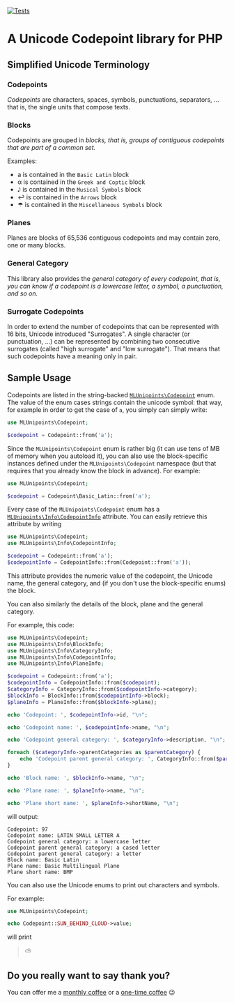 [![Tests](https://github.com/mlocati/unipoints/actions/workflows/tests.yml/badge.svg)](https://github.com/mlocati/unipoints/actions/workflows/tests.yml)
# A Unicode Codepoint library for PHP

## Simplified Unicode Terminology

### Codepoints

<dfn>Codepoints</dfn> are characters, spaces, symbols, punctuations, separators, ... that is, the single units that compose texts.


### Blocks

Codepoints are grouped in <dfn>blocks<dfn>, that is, groups of contiguous codepoints that are part of a common set.

Examples:

- a is contained in the `Basic Latin` block
- &alpha; is contained in the `Greek and Coptic` block
- &#x1D160; is contained in the `Musical Symbols` block
- &#x21A9; is contained in the `Arrows` block
- &#x2602; is contained in the `Miscellaneous Symbols` block


### Planes

Planes are blocks of 65,536 contiguous codepoints and may contain zero, one or many blocks.

### General Category

This library also provides the <dfn>general category<dfn> of every codepoint, that is, you can know if a codepoint is a lowercase letter, a symbol, a punctuation, and so on.

### Surrogate Codepoints

In order to extend the number of codepoints that can be represented with 16 bits, Unicode introduced "Surrogates".
A single character (or punctuation, ...) can be represented by combining two consecutive surrogates (called "high surrogate" and "low surrogate").
That means that such codepoints have a meaning only in pair.


## Sample Usage

Codepoints are listed in the string-backed [`MLUnipoints\Codepoint`](https://github.com/mlocati/unipoints/blob/main/src/Codepoint.php) enum.
The value of the enum cases strings contain the unicode symbol: that way, for example in order to get the case of `a`, you simply can simply write:

```php
use MLUnipoints\Codepoint;

$codepoint = Codepoint::from('a');
```

Since the `MLUnipoints\Codepoint` enum is rather big (it can use tens of MB of memory when you autoload it), you can also use the block-specific instances defined under the `MLUnipoints\Codepoint` namespace (but that requires that you already know the block in advance).
For example:

```php
use MLUnipoints\Codepoint;

$codepoint = Codepoint\Basic_Latin::from('a');
```

Every case of the `MLUnipoints\Codepoint` enum has a [`MLUnipoints\Info\CodepointInfo`](https://github.com/mlocati/unipoints/blob/main/src/Info/CategoryInfo.php) attribute.
You can easily retrieve this attribute by writing


```php
use MLUnipoints\Codepoint;
use MLUnipoints\Info\CodepointInfo;

$codepoint = Codepoint::from('a');
$codepointInfo = CodepointInfo::from(Codepoint::from('a'));
```

This attribute provides the numeric value of the codepoint, the Unicode name, the general category, and (if you don't use the block-specific enums) the block.

You can also similarly the details of the block, plane and the general category.

For example, this code:

```php
use MLUnipoints\Codepoint;
use MLUnipoints\Info\BlockInfo;
use MLUnipoints\Info\CategoryInfo;
use MLUnipoints\Info\CodepointInfo;
use MLUnipoints\Info\PlaneInfo;

$codepoint = Codepoint::from('a');
$codepointInfo = CodepointInfo::from($codepoint);
$categoryInfo = CategoryInfo::from($codepointInfo->category);
$blockInfo = BlockInfo::from($codepointInfo->block);
$planeInfo = PlaneInfo::from($blockInfo->plane);

echo 'Codepoint: ', $codepointInfo->id, "\n";

echo 'Codepoint name: ', $codepointInfo->name, "\n";

echo 'Codepoint general category: ', $categoryInfo->description, "\n";

foreach ($categoryInfo->parentCategories as $parentCategory) {
    echo 'Codepoint parent general category: ', CategoryInfo::from($parentCategory)->description, "\n";
}

echo 'Block name: ', $blockInfo->name, "\n";

echo 'Plane name: ', $planeInfo->name, "\n";

echo 'Plane short name: ', $planeInfo->shortName, "\n";

```

will output:

```
Codepoint: 97
Codepoint name: LATIN SMALL LETTER A
Codepoint general category: a lowercase letter
Codepoint parent general category: a cased letter
Codepoint parent general category: a letter
Block name: Basic Latin
Plane name: Basic Multilingual Plane
Plane short name: BMP
```

You can also use the Unicode enums to print out characters and symbols.

For example:

```php
use MLUnipoints\Codepoint;

echo Codepoint::SUN_BEHIND_CLOUD->value;

```

will print

> &#x26C5;

## Do you really want to say thank you?

You can offer me a [monthly coffee](https://github.com/sponsors/mlocati) or a [one-time coffee](https://paypal.me/mlocati) :wink:
